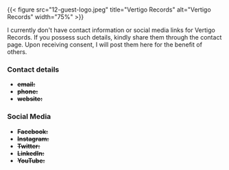 #
{{< figure src="12-guest-logo.jpeg" title="Vertigo Records" alt="Vertigo Records" width="75%" >}}

I currently don't have contact information or social media links for Vertigo Records. If you possess such details, kindly share them through the contact page. Upon receiving consent, I will post them here for the benefit of others.

### Contact details

- ~~**email:**~~
- ~~**phone:**~~
- ~~**website:**~~

### Social Media

- ~~**Facebook:**~~ 
- ~~**Instagram:**~~ 
- ~~**Twitter:**~~
- ~~**LinkedIn:**~~
- ~~**YouTube:**~~ 
